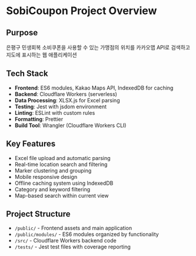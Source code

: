 # SobiCoupon Project Overview

## Purpose
은평구 민생회복 소비쿠폰을 사용할 수 있는 가맹점의 위치를 카카오맵 API로 검색하고 지도에 표시하는 웹 애플리케이션

## Tech Stack
- **Frontend**: ES6 modules, Kakao Maps API, IndexedDB for caching
- **Backend**: Cloudflare Workers (serverless)
- **Data Processing**: XLSX.js for Excel parsing
- **Testing**: Jest with jsdom environment
- **Linting**: ESLint with custom rules
- **Formatting**: Prettier
- **Build Tool**: Wrangler (Cloudflare Workers CLI)

## Key Features
- Excel file upload and automatic parsing
- Real-time location search and filtering
- Marker clustering and grouping
- Mobile responsive design
- Offline caching system using IndexedDB
- Category and keyword filtering
- Map-based search within current view

## Project Structure
- `/public/` - Frontend assets and main application
- `/public/modules/` - ES6 modules organized by functionality
- `/src/` - Cloudflare Workers backend code
- `/tests/` - Jest test files with coverage reporting